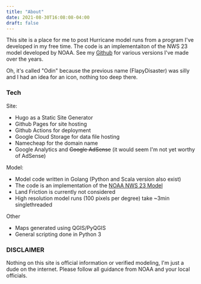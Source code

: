 ```yaml
---
title: "About"
date: 2021-08-30T16:08:08-04:00
draft: false
---
```


This site is a place for me to post Hurricane model runs from a program I've developed in my free time.  The code is an implementaiton of the NWS 23 model developed by NOAA.  See my [Github](https://github.com/cliftbar) for various versions I've made over the years.

Oh, it's called "Odin" because the previous name (FlapyDisaster) was silly and I had an idea for an icon, nothing too deep there.

### Tech
Site:
- Hugo as a Static Site Generator
- Github Pages for site hosting
- Github Actions for deployment
- Google Cloud Storage for data file hosting
- Namecheap for the domain name
- Google Analytics and ~~Google AdSense~~ (it would seem I'm not yet worthy of AdSense)

Model:
- Model code written in Golang (Python and Scala version also exist)
- The code is an implementation of the [NOAA NWS 23 Model](https://repository.library.noaa.gov/view/noaa/6948)
- Land Friction is currently not considered
- High resolution model runs (100 pixels per degree) take ~3min singlethreaded

Other
- Maps generated using QGIS/PyQGIS
- General scripting done in Python 3

### DISCLAIMER
Nothing on this site is official information or verified modeling, I'm just a dude on the internet.  Please follow all guidance from NOAA and your local officials.
